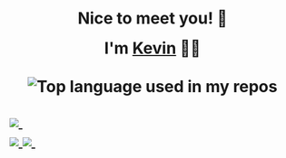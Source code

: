 <h1 align='center'>
Nice to meet you!
 👋</h1>

<p>
  <h1 align='center' style='margin:3px 0 0 0'>
    <b>I'm <a href="#">Kevin</a> 👨‍💻</b>

<div>
    </br>
  <img width="" src="https://github-readme-stats.vercel.app/api/top-langs/?username=B-kev&layout=compact&hide_title=1&card_width=300" alt="Top language used in my repos" />
 </div>

 <p align='left'>
  
  <a href="https://twitter.com/KBBiantuadi">
    <img src="https://img.shields.io/badge/Twitter-1DA1F2?style=for-the-badge&logo=twitter&logoColor=white" />
  </a>&nbsp;&nbsp;<br>
  <a href="https://www.instagram.com/kevin_b.biantuadi/">
    <img src="https://img.shields.io/badge/instagram-%23E4405F.svg?&style=for-the-badge&logo=instagram&logoColor=white" />        
    <img src="https://camo.githubusercontent.com/03544a743fd05bbcbba27e38b9bb71a96b1c5da22ebf48202572be4949b83d1d/68747470733a2f2f6d656469612e67697068792e636f6d2f6d656469612f7a356943766f316f4362717437756b4d51732f67697068792e676966" />        
  </a>&nbsp;&nbsp;
</p>






